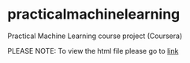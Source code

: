 # practicalmachinelearning
Practical Machine Learning course project (Coursera)

PLEASE NOTE: To view the html file please go to [link](http://ricardoscr.github.io/practicalmachinelearning)